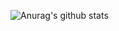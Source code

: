 ![Anurag's github stats](https://github-readme-stats.vercel.app/api?username=Jsmond2016&show_icons=true&theme=dark)
